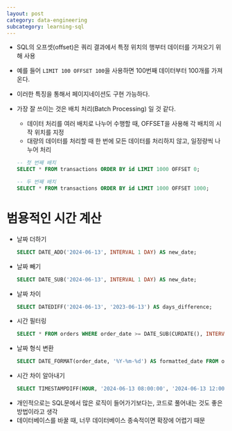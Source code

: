 ```yaml
---
layout: post
category: data-engineering
subcategory: learning-sql
---
```


- SQL의 오프셋(offset)은 쿼리 결과에서 특정 위치의 행부터 데이터를 가져오기 위해 사용
- 예를 들어 `LIMIT 100 OFFSET 100`을 사용하면 100번째 데이터부터 100개를 가져온다.
- 이러한 특징을 통해서 페이지네이션도 구현 가능하다.
- 가장 잘 쓰이는 것은 배치 처리(Batch Processing) 일 것 같다.
    - 데이터 처리를 여러 배치로 나누어 수행할 때, OFFSET을 사용해 각 배치의 시작 위치를 지정
    -  대량의 데이터를 처리할 때 한 번에 모든 데이터를 처리하지 않고, 일정량씩 나누어 처리
    
    ```SQL
    -- 첫 번째 배치
    SELECT * FROM transactions ORDER BY id LIMIT 1000 OFFSET 0;

    -- 두 번째 배치
    SELECT * FROM transactions ORDER BY id LIMIT 1000 OFFSET 1000;
    ```

# 범용적인 시간 계산
- 날짜 더하기
    ```SQL
    SELECT DATE_ADD('2024-06-13', INTERVAL 1 DAY) AS new_date;
    ```
- 날짜 빼기
    ```SQL
    SELECT DATE_SUB('2024-06-13', INTERVAL 1 DAY) AS new_date;
    ```
- 날짜 차이
    ```SQL
    SELECT DATEDIFF('2024-06-13', '2023-06-13') AS days_difference;
    ```
- 시간 필터링
    ```SQL
    SELECT * FROM orders WHERE order_date >= DATE_SUB(CURDATE(), INTERVAL 7 DAY);
    ```
- 날짜 형식 변환
    ```SQL
    SELECT DATE_FORMAT(order_date, '%Y-%m-%d') AS formatted_date FROM orders;
    ```
- 시간 차이 알아내기
    ```SQL
    SELECT TIMESTAMPDIFF(HOUR, '2024-06-13 08:00:00', '2024-06-13 12:00:00')hours_difference;
    ```
- 개인적으로는 SQL문에서 많은 로직이 들어가기보다는, 코드로 풀어내는 것도 좋은 방법이라고 생각
- 데이터베이스를 바꿀 때, 너무 데이터베이스 종속적이면 확장에 어렵기 때문
